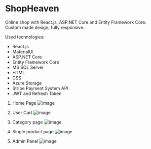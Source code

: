 # ShopHeaven
Online shop with React.js, ASP.NET Core and Entity Framework Core. Custom made design, fully responsive.

Used technologies: 
<ul>
 <li>React.js</li>
 <li>MaterialUI</li>
 <li>ASP.NET Core</li>
 <li>Entity Framework Core</li>
 <li>MS SQL Server</li>
 <li>HTML</li>
 <li>CSS</li>
 <li>Azure Storage</li>
 <li>Stripe Payment System API</li>
 <li>JWT and Refresh Token</li>
</ul>

1. Home Page
![image](https://github.com/VasilDimitroff/ShopHeaven/assets/69012936/cea9d718-eecb-454c-9944-0ca93e1b619c)

2. User Cart
![image](https://github.com/VasilDimitroff/ShopHeaven/assets/69012936/4ec03cd8-cba3-425f-a46e-2421ce4a7af8)

3. Category page
![image](https://github.com/VasilDimitroff/ShopHeaven/assets/69012936/dd84ec3e-e391-47fd-b456-bdb242803662)

4. Single product page
![image](https://github.com/VasilDimitroff/ShopHeaven/assets/69012936/4ff72321-8f00-49c4-9eee-a500be3dfd8e)

5. Admin Panel
![image](https://github.com/VasilDimitroff/ShopHeaven/assets/69012936/5b0265d1-6c75-4ed6-a5ad-9f20baa54acf)




